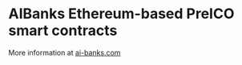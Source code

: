 AIBanks Ethereum-based PreICO smart contracts
===================
More information at [ai-banks.com](http://ai-banks.com/)